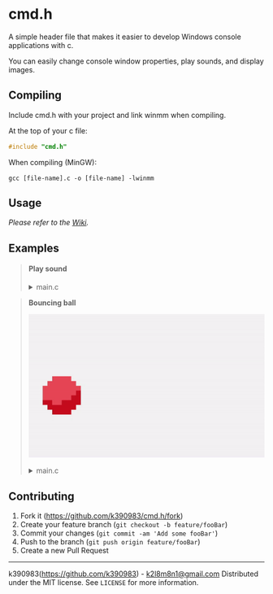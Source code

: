 # **cmd.h**

A simple header file that makes it easier to develop Windows console applications with c.

You can easily change console window properties, play sounds, and display images.

## Compiling

Include cmd.h with your project and link winmm when compiling.

At the top of your c file:

```c
#include "cmd.h"
```

When compiling (MinGW):

```
gcc [file-name].c -o [file-name] -lwinmm
```

## Usage 

 *Please refer to the [Wiki](https://github.com/k390983/cmd.h/wiki).* 

## Examples

> #### Play sound
>
> <details><summary>main.c</summary>
>
> ```c
> #include <stdlib.h>
> #include <stdio.h>
> #include "cmd.h"
> int main(void)
> {
>     PlayAudio("sound.mp3", 0);
>     Sleep(1000);
>     PauseAudio("sound.mp3");
>     Sleep(1000);
>     ResumeAudio("sound.mp3");
>     Sleep(1000);
>     StopAudio("sound.mp3");
> }
> 
> ```
> </details>

> **Bouncing ball**
>
> ![ball-gif](assets/ball.gif)
>
> <details><summary>main.c</summary>
>
> ```c
> #include <stdlib.h>
> #include <stdio.h>
> #include "cmd.h"
> 
> int main(void)
> {
> 	int x = 0;
>     int y = 0;
> 	int WIDTH = 50;
> 	int HEIGHT = 30;
> 	int xDirection = 0;
> 	int yDirection = 0;
> 	int *player = LoadTexture("texture");;
> 
> 	Startup((WIDTH) * 2, HEIGHT, "test");
> 	InitCanvas(WIDTH, HEIGHT, 71);
> 	
> 	while(1)
> 	{
> 	    //Collisions
> 		if(x == 0)
> 		{
> 			xDirection = 0;
> 		}
> 		if(x + player[0] == WIDTH)
> 		{
> 			xDirection = 1;
> 		}
> 		if(y == 0)
> 		{
> 			yDirection = 0;
> 		}
> 		if(y + player[1] == HEIGHT)
> 		{
> 			yDirection = 1;
> 		}
> 	
> 		//Movement
> 		if(xDirection == 0)
> 		{
> 			x++;
> 		}
> 		else
> 		{
> 			x--;
> 		}
> 		if(yDirection == 0)
> 		{
> 			y++;
> 		}
> 		else
> 		{
> 			y--;
> 		}
> 	
> 		CleanCanvas(71);
> 		Draw(player, x, y);
> 		Display();
> 	
> 		Sleep(10);
> 	
> 	}
> 
> }
> ```
>
> <details><summary>texture</summary>
>
> ```c
> 8, 8
> 99 99 41 41 41 41 99 99 
> 99 41 41 41 41 41 41 99 
> 41 41 41 41 41 41 41 41 
> 41 41 41 41 41 41 41 40 
> 41 41 41 41 41 41 40 40 
> 40 40 41 41 40 40 40 40 
> 99 40 40 40 40 40 40 99 
> 99 99 40 40 40 40 99 99 
> ```
> </details>

## Contributing

1. Fork it (<https://github.com/k390983/cmd.h/fork>)
2. Create your feature branch (`git checkout -b feature/fooBar`)
3. Commit your changes (`git commit -am 'Add some fooBar'`)
4. Push to the branch (`git push origin feature/fooBar`)
5. Create a new Pull Request

----

k390983(https://github.com/k390983) - k2l8m8n1@gmail.com
Distributed under the MIT license. See `LICENSE` for more information. 
